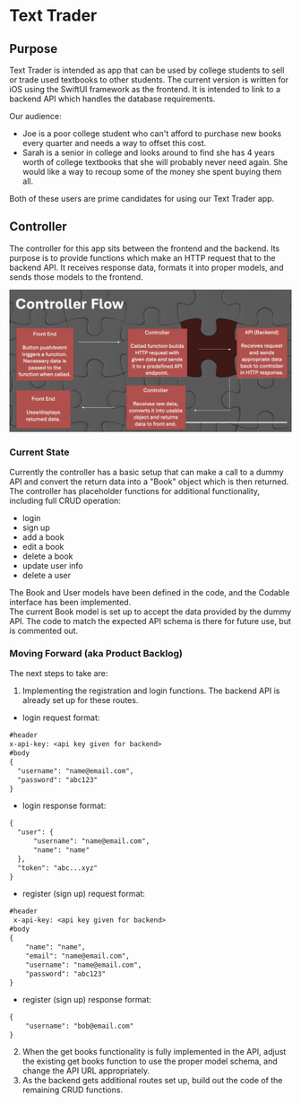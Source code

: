 # Text Trader

## Purpose
Text Trader is intended as app that can be used by college students to sell or trade used textbooks to other students.  The current version is written for iOS using the SwiftUI framework as the frontend.  It is intended to link to a backend API which handles the database requirements.  

Our audience: 
- Joe is a poor college student who can't afford to purchase new books every quarter and needs a way to offset this cost.
- Sarah is a senior in college and looks around to find she has 4 years worth of college textbooks that she will probably never need again.  She would like a way to recoup some of the money she spent buying them all.

Both of these users are prime candidates for using our Text Trader app. 

## Controller
The controller for this app sits between the frontend and the backend.  Its purpose is to provide functions which make an HTTP request that to the backend API.  It receives response data, formats it into proper models, and sends those models to the frontend.  

![FLow Image](./misc/controller-flow.png)
### Current State  
Currently the controller has a basic setup that can make a call to a dummy API and convert the return data into a "Book" object which is then returned.  
The controller has placeholder functions for additional functionality, including full CRUD operation:  
- login
- sign up
- add a book
- edit a book
- delete a book
- update user info
- delete a user  

The Book and User models have been defined in the code, and the Codable interface has been implemented.   
The current Book model is set up to accept the data provided by the dummy API.  The code to match the expected API schema is there for future use, but is commented out.

### Moving Forward (aka Product Backlog)

The next steps to take are: 
1. Implementing the registration and login functions.  The backend API is already set up for these routes.
  - login request format:  
  ```
  #header
  x-api-key: <api key given for backend>
  #body
  { 
    "username": "name@email.com",
    "password": "abc123"
  }
  ```
  - login response format:
  ```
  {
    "user": {
        "username": "name@email.com",
        "name": "name"
    },
    "token": "abc...xyz"
}
```
- register (sign up) request format:
```
#header
 x-api-key: <api key given for backend>
#body
{
    "name": "name",
    "email": "name@email.com",
    "username": "name@email.com",
    "password": "abc123"
}
```
- register (sign up) response format:
```
{
    "username": "bob@email.com"
}
```
2. When the get books functionality is fully implemented in the API, adjust the existing get books function to use the proper model schema, and change the API URL appropriately.
3. As the backend gets additional routes set up, build out the code of the remaining CRUD functions.